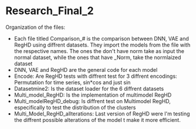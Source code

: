 # Research_Final_2

Organization of the files:
- Each file titled Comparison_# is the comparison between DNN, VAE and RegHD using diffrent datasets. They import the models from the file with the respective names. The ones the don't have norm take as input the normal dataset, while the ones that have _Norm, take the normlaized dataset
- DNN, VAE and RegHD are the general code for each model
- Encode: Are RegHD tests with diffrent test for 3 diffrent encodings: Permutation for time series, sin*cos and just sin
- Datasetmine2: Is the dataset loader for the 6 diffrent datasets
- Multi_model_RegHD: Is the implementation of multimodel RegHD
- Multi_modelRegHD_debug: Is diffrent test on Multimodel RegHD, especifically to test the distribution of the clusters
- Multi_Model_RegHD_allterations: Last version of RegHD were I'm testing the diffrent possible alterations of the model t make it more efficient.
